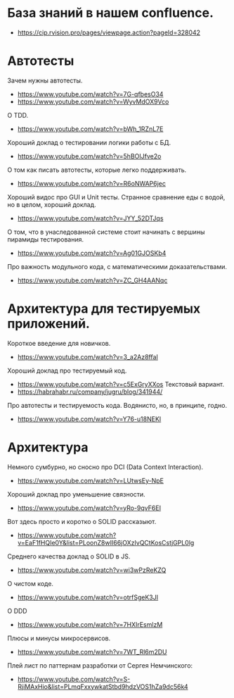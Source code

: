 # База знаний в нашем confluence.
* https://cip.rvision.pro/pages/viewpage.action?pageId=328042

# Автотесты

Зачем нужны автотесты.
* https://www.youtube.com/watch?v=7G-qfbesO34
* https://www.youtube.com/watch?v=WyvMdOX9Vco

О TDD.
* https://www.youtube.com/watch?v=bWh_1RZnL7E

Хороший доклад о тестировании логики работы с БД.
* https://www.youtube.com/watch?v=5hBOIJfve2o

О том как писать автотесты, которые легко поддерживать.
* https://www.youtube.com/watch?v=R6oNWAP6jec

Хороший видос про GUI и Unit тесты.
Странное сравнение еды с водой, но в целом, хороший доклад.
* https://www.youtube.com/watch?v=JYY_52DTJqs

О том, что в унаследованной системе стоит начинать с вершины пирамиды тестирования.
* https://www.youtube.com/watch?v=Ag01GJOSKb4

Про важность модульного кода, с математическими доказательствами.
* https://www.youtube.com/watch?v=ZC_GH4AANqc

# Архитектура для тестируемых приложений.

Короткое введение для новичков.
* https://www.youtube.com/watch?v=3_a2Az8ffaI

Хороший доклад про тестируемый код.
* https://www.youtube.com/watch?v=c5ExGryXXos
Текстовый вариант.
* https://habrahabr.ru/company/jugru/blog/341944/

Про автотесты и тестируемость кода. Водянисто, но, в принципе, годно.
* https://www.youtube.com/watch?v=Y76-u18NEKI

# Архитектура

Немного сумбурно, но сносно про DCI (Data Context Interaction).
* https://www.youtube.com/watch?v=LUtwsEy-NpE

Хороший доклад про уменьшение связности.
* https://www.youtube.com/watch?v=yRo-9qvF6EI

Вот здесь просто и коротко о SOLID рассказыют.
* https://www.youtube.com/watch?v=EaF1fHQIe0Y&list=PLoonZ8wII66jOXzIvQCtKosCstjGPL0lg

Среднего качества доклад о SOLID в JS.
* https://www.youtube.com/watch?v=wi3wPzReKZQ

О чистом коде.
* https://www.youtube.com/watch?v=otrfSgeK3JI

О DDD
* https://www.youtube.com/watch?v=7HXIrEsmlzM

Плюсы и минусы микросервисов.
* https://www.youtube.com/watch?v=7WT_Rl6m2DU

Плей лист по паттернам разработки от Сергея Немчинского:
* https://www.youtube.com/watch?v=S-RjiMAxHio&list=PLmqFxxywkatStbd9hdzVOS1hZa9dc56k4
